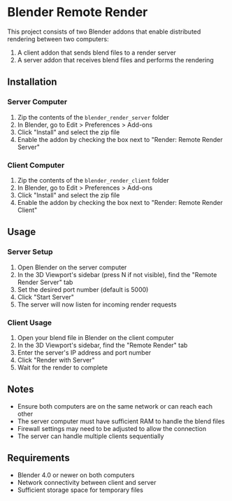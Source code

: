 # Blender Remote Render

This project consists of two Blender addons that enable distributed rendering between two computers:
1. A client addon that sends blend files to a render server
2. A server addon that receives blend files and performs the rendering

## Installation

### Server Computer
1. Zip the contents of the `blender_render_server` folder
2. In Blender, go to Edit > Preferences > Add-ons
3. Click "Install" and select the zip file
4. Enable the addon by checking the box next to "Render: Remote Render Server"

### Client Computer
1. Zip the contents of the `blender_render_client` folder
2. In Blender, go to Edit > Preferences > Add-ons
3. Click "Install" and select the zip file
4. Enable the addon by checking the box next to "Render: Remote Render Client"

## Usage

### Server Setup
1. Open Blender on the server computer
2. In the 3D Viewport's sidebar (press N if not visible), find the "Remote Render Server" tab
3. Set the desired port number (default is 5000)
4. Click "Start Server"
5. The server will now listen for incoming render requests

### Client Usage
1. Open your blend file in Blender on the client computer
2. In the 3D Viewport's sidebar, find the "Remote Render" tab
3. Enter the server's IP address and port number
4. Click "Render with Server"
5. Wait for the render to complete

## Notes
- Ensure both computers are on the same network or can reach each other
- The server computer must have sufficient RAM to handle the blend files
- Firewall settings may need to be adjusted to allow the connection
- The server can handle multiple clients sequentially

## Requirements
- Blender 4.0 or newer on both computers
- Network connectivity between client and server
- Sufficient storage space for temporary files 